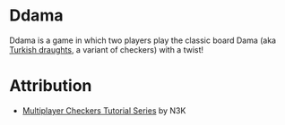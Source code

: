 # Ddama

Ddama is a game in which two players play the classic board Dama (aka [Turkish draughts](https://en.wikipedia.org/wiki/Turkish_draughts), a variant of checkers) with a twist!

# Attribution

* [Multiplayer Checkers Tutorial Series](https://goo.gl/RjqPkR) by N3K
